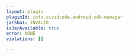 ```yaml
---
layout: plugin
pluginId: info.vividcode.android.sdk-manager
jarSha1: INVALID
isJarAvailable: true
error: NONE
violations: []

---
```

